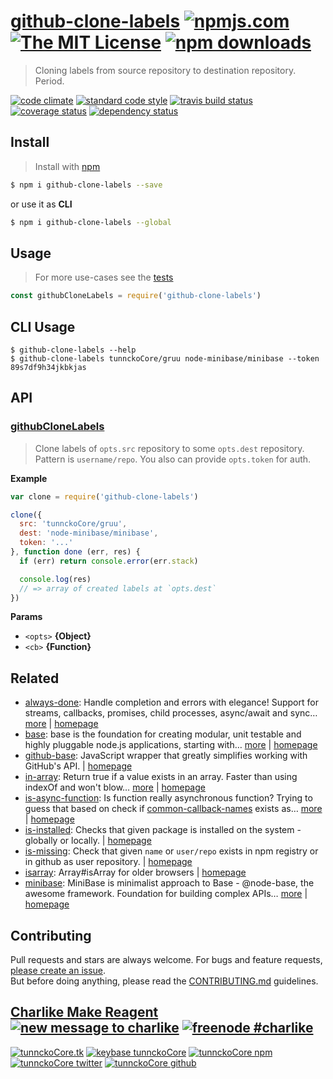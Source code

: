 # [github-clone-labels][author-www-url] [![npmjs.com][npmjs-img]][npmjs-url] [![The MIT License][license-img]][license-url] [![npm downloads][downloads-img]][downloads-url] 

> Cloning labels from source repository to destination repository. Period.

[![code climate][codeclimate-img]][codeclimate-url] [![standard code style][standard-img]][standard-url] [![travis build status][travis-img]][travis-url] [![coverage status][coveralls-img]][coveralls-url] [![dependency status][david-img]][david-url]

## Install
> Install with [npm](https://www.npmjs.com/)

```sh
$ npm i github-clone-labels --save
```

or use it as **CLI**

```sh
$ npm i github-clone-labels --global
```

## Usage
> For more use-cases see the [tests](./test.js)

```js
const githubCloneLabels = require('github-clone-labels')
```

## CLI Usage

```
$ github-clone-labels --help
$ github-clone-labels tunnckoCore/gruu node-minibase/minibase --token 89s7df9h34jkbkjas
```

## API

### [githubCloneLabels](index.js#L41)
> Clone labels of `opts.src` repository to some `opts.dest` repository. Pattern is `username/repo`. You also can provide `opts.token` for auth.

**Example**

```js
var clone = require('github-clone-labels')

clone({
  src: 'tunnckoCore/gruu',
  dest: 'node-minibase/minibase',
  token: '...'
}, function done (err, res) {
  if (err) return console.error(err.stack)

  console.log(res)
  // => array of created labels at `opts.dest`
})
```

**Params**

* `<opts>` **{Object}**    
* `<cb>` **{Function}**    

## Related
- [always-done](https://www.npmjs.com/package/always-done): Handle completion and errors with elegance! Support for streams, callbacks, promises, child processes, async/await and sync… [more](https://github.com/hybridables/always-done#readme) | [homepage](https://github.com/hybridables/always-done#readme "Handle completion and errors with elegance! Support for streams, callbacks, promises, child processes, async/await and sync functions. A drop-in replacement for [async-done][] - pass 100% of its tests plus more")
- [base](https://www.npmjs.com/package/base): base is the foundation for creating modular, unit testable and highly pluggable node.js applications, starting with… [more](https://github.com/node-base/base) | [homepage](https://github.com/node-base/base "base is the foundation for creating modular, unit testable and highly pluggable node.js applications, starting with a handful of common methods, like `set`, `get`, `del` and `use`.")
- [github-base](https://www.npmjs.com/package/github-base): JavaScript wrapper that greatly simplifies working with GitHub's API. | [homepage](https://github.com/jonschlinkert/github-base "JavaScript wrapper that greatly simplifies working with GitHub's API.")
- [in-array](https://www.npmjs.com/package/in-array): Return true if a value exists in an array. Faster than using indexOf and won't blow… [more](https://github.com/jonschlinkert/in-array) | [homepage](https://github.com/jonschlinkert/in-array "Return true if a value exists in an array. Faster than using indexOf and won't blow up on null values.")
- [is-async-function](https://www.npmjs.com/package/is-async-function): Is function really asynchronous function? Trying to guess that based on check if [common-callback-names][] exists as… [more](https://github.com/tunnckocore/is-async-function#readme) | [homepage](https://github.com/tunnckocore/is-async-function#readme "Is function really asynchronous function? Trying to guess that based on check if [common-callback-names][] exists as function arguments names or you can pass your custom.")
- [is-installed](https://www.npmjs.com/package/is-installed): Checks that given package is installed on the system - globally or locally. | [homepage](https://github.com/tunnckoCore/is-installed#readme "Checks that given package is installed on the system - globally or locally.")
- [is-missing](https://www.npmjs.com/package/is-missing): Check that given `name` or `user/repo` exists in npm registry or in github as user repository. | [homepage](https://github.com/tunnckocore/is-missing#readme "Check that given `name` or `user/repo` exists in npm registry or in github as user repository.")
- [isarray](https://www.npmjs.com/package/isarray): Array#isArray for older browsers | [homepage](https://github.com/juliangruber/isarray "Array#isArray for older browsers")
- [minibase](https://www.npmjs.com/package/minibase): MiniBase is minimalist approach to Base - @node-base, the awesome framework. Foundation for building complex APIs… [more](https://github.com/node-minibase/minibase#readme) | [homepage](https://github.com/node-minibase/minibase#readme "MiniBase is minimalist approach to Base - @node-base, the awesome framework. Foundation for building complex APIs with small units called plugins. Works well with most of the already existing [base][] plugins.")

## Contributing
Pull requests and stars are always welcome. For bugs and feature requests, [please create an issue](https://github.com/tunnckoCore/github-clone-labels/issues/new).  
But before doing anything, please read the [CONTRIBUTING.md](./CONTRIBUTING.md) guidelines.

## [Charlike Make Reagent](http://j.mp/1stW47C) [![new message to charlike][new-message-img]][new-message-url] [![freenode #charlike][freenode-img]][freenode-url]

[![tunnckoCore.tk][author-www-img]][author-www-url] [![keybase tunnckoCore][keybase-img]][keybase-url] [![tunnckoCore npm][author-npm-img]][author-npm-url] [![tunnckoCore twitter][author-twitter-img]][author-twitter-url] [![tunnckoCore github][author-github-img]][author-github-url]

[async-done]: https://github.com/gulpjs/async-done
[base]: https://github.com/node-base/base
[common-callback-names]: https://github.com/tunnckocore/common-callback-names
[in-array]: https://github.com/jonschlinkert/in-array

[npmjs-url]: https://www.npmjs.com/package/github-clone-labels
[npmjs-img]: https://img.shields.io/npm/v/github-clone-labels.svg?label=github-clone-labels

[license-url]: https://github.com/tunnckoCore/github-clone-labels/blob/master/LICENSE
[license-img]: https://img.shields.io/npm/l/github-clone-labels.svg

[downloads-url]: https://www.npmjs.com/package/github-clone-labels
[downloads-img]: https://img.shields.io/npm/dm/github-clone-labels.svg

[codeclimate-url]: https://codeclimate.com/github/tunnckoCore/github-clone-labels
[codeclimate-img]: https://img.shields.io/codeclimate/github/tunnckoCore/github-clone-labels.svg

[travis-url]: https://travis-ci.org/tunnckoCore/github-clone-labels
[travis-img]: https://img.shields.io/travis/tunnckoCore/github-clone-labels/master.svg

[coveralls-url]: https://coveralls.io/r/tunnckoCore/github-clone-labels
[coveralls-img]: https://img.shields.io/coveralls/tunnckoCore/github-clone-labels.svg

[david-url]: https://david-dm.org/tunnckoCore/github-clone-labels
[david-img]: https://img.shields.io/david/tunnckoCore/github-clone-labels.svg

[standard-url]: https://github.com/feross/standard
[standard-img]: https://img.shields.io/badge/code%20style-standard-brightgreen.svg

[author-www-url]: http://www.tunnckocore.tk
[author-www-img]: https://img.shields.io/badge/www-tunnckocore.tk-fe7d37.svg

[keybase-url]: https://keybase.io/tunnckocore
[keybase-img]: https://img.shields.io/badge/keybase-tunnckocore-8a7967.svg

[author-npm-url]: https://www.npmjs.com/~tunnckocore
[author-npm-img]: https://img.shields.io/badge/npm-~tunnckocore-cb3837.svg

[author-twitter-url]: https://twitter.com/tunnckoCore
[author-twitter-img]: https://img.shields.io/badge/twitter-@tunnckoCore-55acee.svg

[author-github-url]: https://github.com/tunnckoCore
[author-github-img]: https://img.shields.io/badge/github-@tunnckoCore-4183c4.svg

[freenode-url]: http://webchat.freenode.net/?channels=charlike
[freenode-img]: https://img.shields.io/badge/freenode-%23charlike-5654a4.svg

[new-message-url]: https://github.com/tunnckoCore/ama
[new-message-img]: https://img.shields.io/badge/ask%20me-anything-green.svg

